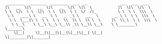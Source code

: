 ``` kkk
 ________  ________  ________  ___  __               ___  ___  ___     
|\   __  \|\   __  \|\   __  \|\  \|\  \            |\  \|\  \|\  \    
\ \  \|\  \ \  \|\  \ \  \|\  \ \  \/  /|_          \ \  \ \  \\\  \   
 \ \   ____\ \   __  \ \   _  _\ \   ___  \       __ \ \  \ \  \\\  \  
  \ \  \___|\ \  \ \  \ \  \\  \\ \  \\ \  \     |\  \\_\  \ \  \\\  \ 
   \ \__\    \ \__\ \__\ \__\\ _\\ \__\\ \__\    \ \________\ \_______\
    \|__|     \|__|\|__|\|__|\|__|\|__| \|__|     \|________|\|_______|
```

<!--
**bin-e/bin-e** is a ✨ _special_ ✨ repository because its `README.md` (this file) appears on your GitHub profile.

Here are some ideas to get you started:

- 🔭 I’m currently working on ...
- 🌱 I’m currently learning ...
- 👯 I’m looking to collaborate on ...
- 🤔 I’m looking for help with ...
- 💬 Ask me about ...
- 📫 How to reach me: ...
- 😄 Pronouns: ...
- ⚡ Fun fact: ...
-->
